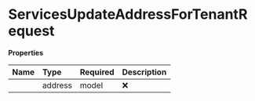 # ServicesUpdateAddressForTenantRequest



**Properties**

| Name | Type | Required | Description |
| :-------- | :----------| :----------| :----------|
    | address | model | ❌ |  |




<!-- This file was generated by liblab | https://liblab.com/ -->